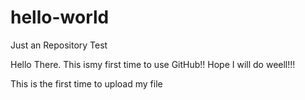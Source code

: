 # hello-world
Just an Repository Test

Hello There. This ismy first time to use GitHub!! Hope I will do weell!!!

This is the first time to upload my file

